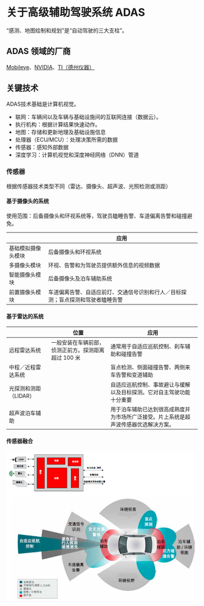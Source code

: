 # 关于高级辅助驾驶系统 ADAS

“感测、地图绘制和规划”是“自动驾驶的三大支柱”。

## ADAS 领域的厂商

[Mobileye](http://www.mobileye.com/zh-cn)、[NVIDIA](http://www.nvidia.cn/object/advanced-driver-assistance-systems-cn.html)、[TI（德州仪器）](http://www.ti.com.cn/)

## 关键技术

ADAS技术基础是计算机视觉。

- 联网：车辆间以及车辆与基础设施间的互联网连接（数据云）。
- 执行机构：根据计算结果快速动作。
- 地图：存储和更新地理及基础设施信息
- 处理器（ECU/MCU）：处理决策所需的数据
- 传感器：感知外部数据
- 深度学习：计算机视觉和深度神经网络（DNN）管道

### 传感器

根据传感器技术类型不同（雷达、摄像头、超声波、光照检测或测距）

#### 基于摄像头的系统

使用范围：后备摄像头和环视系统等，驾驶员瞌睡告警、车道偏离告警和碰撞避免。

|           | 应用                                       |
| --------- | ---------------------------------------- |
| 基础模拟摄像头模块 | 后备摄像头和环视系统                               |
| 多摄像头模块    | 环视、告警和为驾驶员提供额外信息的视频数据                    |
| 智能摄像头模块   | 后备摄像头及泊车辅助系统                             |
| 前置摄像头模块   | 车道偏离告警、自适应前灯、交通信号识别和行人／目标探测；盲点探测和驾驶者瞌睡告警 |

#### 基于雷达的系统

|               | 位置                           | 应用                                       |
| ------------- | ---------------------------- | ---------------------------------------- |
| 远程雷达系统        | 一般安装在车辆前部，侦测正前方。探测距离超过 100 米 | 通常用于自适应巡航控制、刹车辅助和碰撞告警                    |
| 中程／近程雷达系统     |                              | 盲点检测、侧面碰撞告警、两侧来车告警和变道辅助                  |
| 光探测和测距（LIDAR） |                              | 自适应巡航控制、事故避让与缓解以及目标探测。它对自主驾驶功能十分重要       |
| 超声波泊车辅助       |                              | 用于泊车辅助已达到很高成熟度并为市场所广泛接受。片上系统是超声波传感器优选解决方案。 |

#### 传感器融合

![](../img/adas.png)	

